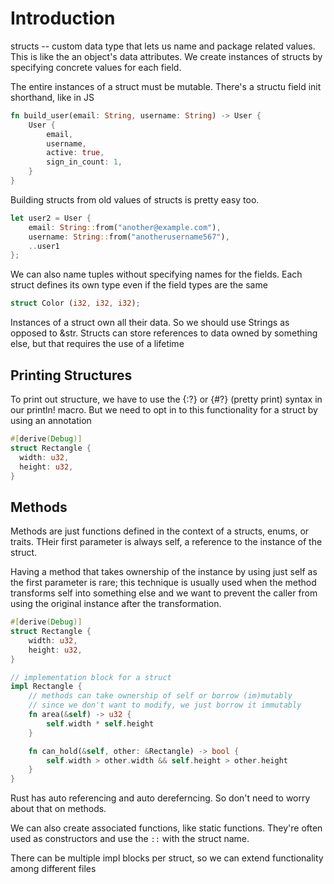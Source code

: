 # Introduction
structs -- custom data type that lets us name and package related values. This is like the an object's data attributes. We create instances of structs by specifying concrete values for each field.

The entire instances of a struct must be mutable. There's a structu field init shorthand, like in JS

```Rust
fn build_user(email: String, username: String) -> User {
    User {
        email,
        username,
        active: true,
        sign_in_count: 1,
    }
}
```

Building structs from old values of structs is pretty easy too.

```Rust
let user2 = User {
    email: String::from("another@example.com"),
    username: String::from("anotherusername567"),
    ..user1
};
```

We can also name tuples  without specifying names for the fields. Each struct defines its own type even if the field types are the same

```rust
struct Color (i32, i32, i32);
```

Instances of a struct own all their data. So we should use Strings as opposed to &str. Structs can store references to data owned by something else, but that requires the use of a lifetime

Printing Structures
---

To print out structure, we have to use the {:?} or {#?} (pretty print) syntax in our println! macro. But we need to opt in to this functionality for a struct by using an annotation

``` Rust
#[derive(Debug)]
struct Rectangle {
  width: u32,
  height: u32,
}
```

Methods
---
Methods are just functions defined in the context of a structs, enums, or traits. THeir first parameter is always self, a reference to the instance of the struct.

Having a method that takes ownership of the instance by using just self as the first parameter is rare; this technique is usually used when the method transforms self into something else and we want to prevent the caller from using the original instance after the transformation.

``` Rust
#[derive(Debug)]
struct Rectangle {
    width: u32,
    height: u32,
}

// implementation block for a struct
impl Rectangle {
    // methods can take ownership of self or borrow (im)mutably
    // since we don't want to modify, we just borrow it immutably
    fn area(&self) -> u32 {
        self.width * self.height
    }

    fn can_hold(&self, other: &Rectangle) -> bool {
        self.width > other.width && self.height > other.height
    }
}
```

Rust has auto referencing and auto dereferncing. So don't need to worry about that on methods.

We can also create associated functions, like static functions. They're often used as constructors and use the `::` with the struct name.

There can be multiple impl blocks per struct, so we can extend functionality among different files 
